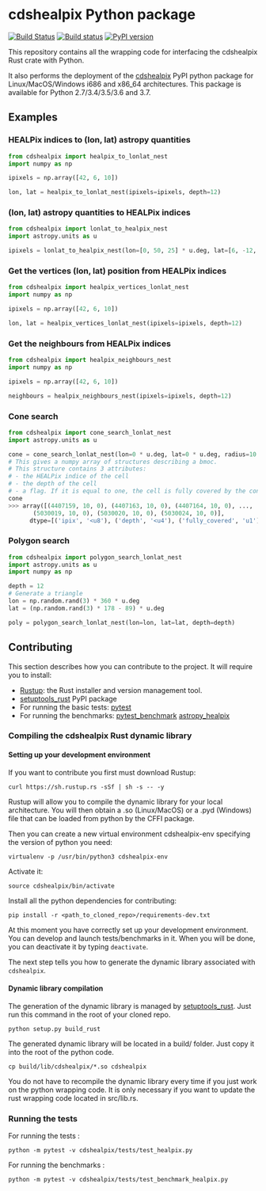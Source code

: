 # cdshealpix Python package

[![Build Status](https://travis-ci.org/cds-astro/cds-healpix-python.svg?branch=master)](https://travis-ci.org/cds-astro/cds-healpix-python) [![Build status](https://ci.appveyor.com/api/projects/status/obx59vfwehpxf13g/branch/master?svg=true)](https://ci.appveyor.com/project/bmatthieu3/cds-healpix-python/branch/master) [![PyPI version](https://badge.fury.io/py/cdshealpix.svg)](https://badge.fury.io/py/cdshealpix)

This repository contains all the wrapping code for interfacing the cdshealpix Rust crate with Python.

It also performs the deployment of the [cdshealpix](https://pypi.org/project/cdshealpix/) PyPI python package for Linux/MacOS/Windows i686 and x86_64 architectures.
This package is available for Python 2.7/3.4/3.5/3.6 and 3.7.

## Examples

### HEALPix indices to (lon, lat) astropy quantities

```python
from cdshealpix import healpix_to_lonlat_nest
import numpy as np

ipixels = np.array([42, 6, 10])

lon, lat = healpix_to_lonlat_nest(ipixels=ipixels, depth=12)
```

### (lon, lat) astropy quantities to HEALPix indices

```python
from cdshealpix import lonlat_to_healpix_nest
import astropy.units as u

ipixels = lonlat_to_healpix_nest(lon=[0, 50, 25] * u.deg, lat=[6, -12, 45] * u.deg, depth=12)
```

### Get the vertices (lon, lat) position from HEALPix indices

```python
from cdshealpix import healpix_vertices_lonlat_nest
import numpy as np

ipixels = np.array([42, 6, 10])

lon, lat = healpix_vertices_lonlat_nest(ipixels=ipixels, depth=12)
```

### Get the neighbours from HEALPix indices

```python
from cdshealpix import healpix_neighbours_nest
import numpy as np

ipixels = np.array([42, 6, 10])

neighbours = healpix_neighbours_nest(ipixels=ipixels, depth=12)
```

### Cone search

```python
from cdshealpix import cone_search_lonlat_nest
import astropy.units as u

cone = cone_search_lonlat_nest(lon=0 * u.deg, lat=0 * u.deg, radius=10 * u.deg, depth=10)
# This gives a numpy array of structures describing a bmoc.
# This structure contains 3 attributes:
# - the HEALPix indice of the cell
# - the depth of the cell
# - a flag. If it is equal to one, the cell is fully covered by the cone. If it is equal to 0 then the cell is partially covered by the cone
cone
>>> array([(4407159, 10, 0), (4407163, 10, 0), (4407164, 10, 0), ...,
       (5030019, 10, 0), (5030020, 10, 0), (5030024, 10, 0)],
      dtype=[('ipix', '<u8'), ('depth', '<u4'), ('fully_covered', 'u1')])
```

### Polygon search

```python
from cdshealpix import polygon_search_lonlat_nest
import astropy.units as u
import numpy as np

depth = 12
# Generate a triangle
lon = np.random.rand(3) * 360 * u.deg
lat = (np.random.rand(3) * 178 - 89) * u.deg

poly = polygon_search_lonlat_nest(lon=lon, lat=lat, depth=depth)
```

## Contributing

This section describes how you can contribute to the project. It will require you to install:

- [Rustup](https://www.rust-lang.org/learn/get-started): the Rust installer and version management tool.
- [setuptools_rust](https://github.com/PyO3/setuptools-rust) PyPI package
- For running the basic tests: [pytest](https://docs.pytest.org/en/latest/)
- For running the benchmarks: [pytest_benchmark](https://pytest-benchmark.readthedocs.io/en/latest/) [astropy_healpix](https://github.com/astropy/astropy-healpix)

### Compiling the cdshealpix Rust dynamic library

#### Setting up your development environment

If you want to contribute you first must download Rustup:
```shell
curl https://sh.rustup.rs -sSf | sh -s -- -y
```


Rustup will allow you to compile the dynamic library for your local architecture. You will then obtain a .so (Linux/MacOS) or a .pyd (Windows) file that can be loaded from python by the CFFI package.

Then you can create a new virtual environment cdshealpix-env specifying the version of python you need:

```shell
virtualenv -p /usr/bin/python3 cdshealpix-env
```

Activate it: 

```shell
source cdshealpix/bin/activate
```

Install all the python dependencies for contributing:

```shell
pip install -r <path_to_cloned_repo>/requirements-dev.txt
```

At this moment you have correctly set up your development environment. You can develop and launch tests/benchmarks in it. When you will be done, you can deactivate it by typing ```deactivate```.

The next step tells you how to generate the dynamic library associated with `cdshealpix`.

#### Dynamic library compilation

The generation of the dynamic library is managed by [setuptools_rust](https://github.com/PyO3/setuptools-rust). Just run this command in the root of your cloned repo.

```shell
python setup.py build_rust
```

The generated dynamic library will be located in a build/ folder. Just copy it into the root of the python code.

```shell
cp build/lib/cdshealpix/*.so cdshealpix
```

You do not have to recompile the dynamic library every time if you just work on the python wrapping code. It is only necessary if you want to update the rust wrapping code located in src/lib.rs.

### Running the tests

For running the tests :

```shell
python -m pytest -v cdshealpix/tests/test_healpix.py
```

For running the benchmarks :

```shell
python -m pytest -v cdshealpix/tests/test_benchmark_healpix.py
```
